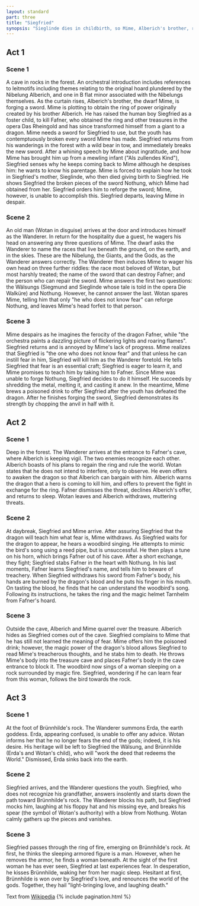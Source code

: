 ```yaml
---
layout: standard
part: three
title: "Siegfried"
synopsis: "Sieglinde dies in childbirth, so Mime, Alberich's brother, raises the child, Siegfried, with the ultimate purpose of using him to kill Fafner, and retrieve the ring. Siegfried reforge his father's sword and uses it to kill Fafner, now a dragon. Siegfried tastes a little of the dragon's blood and learns that Mime is planning to kill him and that there is a woman asleep surrounded by magic fire. Siegfried kills Mime and rescues Brünnhilde. They fall in love, and Brünnhilde accepts her mortal nature."
---
```


## Act 1

### Scene 1

A cave in rocks in the forest. An orchestral introduction includes references to leitmotifs including themes relating to the original hoard plundered by the Nibelung Alberich, and one in B flat minor associated with the Nibelungs themselves. As the curtain rises, Alberich's brother, the dwarf Mime, is forging a sword. Mime is plotting to obtain the ring of power originally created by his brother Alberich. He has raised the human boy Siegfried as a foster child, to kill Fafner, who obtained the ring and other treasures in the opera Das Rheingold and has since transformed himself from a giant to a dragon. Mime needs a sword for Siegfried to use, but the youth has contemptuously broken every sword Mime has made. Siegfried returns from his wanderings in the forest with a wild bear in tow, and immediately breaks the new sword. After a whining speech by Mime about ingratitude, and how Mime has brought him up from a mewling infant ("Als zullendes Kind"), Siegfried senses why he keeps coming back to Mime although he despises him: he wants to know his parentage. Mime is forced to explain how he took in Siegfried's mother, Sieglinde, who then died giving birth to Siegfried. He shows Siegfried the broken pieces of the sword Nothung, which Mime had obtained from her. Siegfried orders him to reforge the sword; Mime, however, is unable to accomplish this. Siegfried departs, leaving Mime in despair.

### Scene 2

An old man (Wotan in disguise) arrives at the door and introduces himself as the Wanderer. In return for the hospitality due a guest, he wagers his head on answering any three questions of Mime. The dwarf asks the Wanderer to name the races that live beneath the ground, on the earth, and in the skies. These are the Nibelung, the Giants, and the Gods, as the Wanderer answers correctly. The Wanderer then induces Mime to wager his own head on three further riddles: the race most beloved of Wotan, but most harshly treated; the name of the sword that can destroy Fafner; and the person who can repair the sword. Mime answers the first two questions: the Wälsungs (Siegmund and Sieglinde whose tale is told in the opera Die Walküre) and Nothung. However, he cannot answer the last. Wotan spares Mime, telling him that only "he who does not know fear" can reforge Nothung, and leaves Mime's head forfeit to that person.

### Scene 3

Mime despairs as he imagines the ferocity of the dragon Fafner, while "the orchestra paints a dazzling picture of flickering lights and roaring flames". Siegfried returns and is annoyed by Mime's lack of progress. Mime realizes that Siegfried is "the one who does not know fear" and that unless he can instill fear in him, Siegfried will kill him as the Wanderer foretold. He tells Siegfried that fear is an essential craft; Siegfried is eager to learn it, and Mime promises to teach him by taking him to Fafner. Since Mime was unable to forge Nothung, Siegfried decides to do it himself. He succeeds by shredding the metal, melting it, and casting it anew. In the meantime, Mime brews a poisoned drink to offer Siegfried after the youth has defeated the dragon. After he finishes forging the sword, Siegfried demonstrates its strength by chopping the anvil in half with it.

## Act 2

### Scene 1

Deep in the forest. The Wanderer arrives at the entrance to Fafner's cave, where Alberich is keeping vigil. The two enemies recognize each other. Alberich boasts of his plans to regain the ring and rule the world. Wotan states that he does not intend to interfere, only to observe. He even offers to awaken the dragon so that Alberich can bargain with him. Alberich warns the dragon that a hero is coming to kill him, and offers to prevent the fight in exchange for the ring. Fafner dismisses the threat, declines Alberich's offer, and returns to sleep. Wotan leaves and Alberich withdraws, muttering threats.

### Scene 2

At daybreak, Siegfried and Mime arrive. After assuring Siegfried that the dragon will teach him what fear is, Mime withdraws. As Siegfried waits for the dragon to appear, he hears a woodbird singing. He attempts to mimic the bird's song using a reed pipe, but is unsuccessful. He then plays a tune on his horn, which brings Fafner out of his cave. After a short exchange, they fight; Siegfried stabs Fafner in the heart with Nothung. In his last moments, Fafner learns Siegfried's name, and tells him to beware of treachery. When Siegfried withdraws his sword from Fafner's body, his hands are burned by the dragon's blood and he puts his finger in his mouth. On tasting the blood, he finds that he can understand the woodbird's song. Following its instructions, he takes the ring and the magic helmet Tarnhelm from Fafner's hoard.

### Scene 3

Outside the cave, Alberich and Mime quarrel over the treasure. Alberich hides as Siegfried comes out of the cave. Siegfried complains to Mime that he has still not learned the meaning of fear. Mime offers him the poisoned drink; however, the magic power of the dragon's blood allows Siegfried to read Mime's treacherous thoughts, and he stabs him to death. He throws Mime's body into the treasure cave and places Fafner's body in the cave entrance to block it. The woodbird now sings of a woman sleeping on a rock surrounded by magic fire. Siegfried, wondering if he can learn fear from this woman, follows the bird towards the rock.

## Act 3

### Scene 1

At the foot of Brünnhilde's rock. The Wanderer summons Erda, the earth goddess. Erda, appearing confused, is unable to offer any advice. Wotan informs her that he no longer fears the end of the gods; indeed, it is his desire. His heritage will be left to Siegfried the Wälsung, and Brünnhilde (Erda's and Wotan's child), who will "work the deed that redeems the World." Dismissed, Erda sinks back into the earth.

### Scene 2

Siegfried arrives, and the Wanderer questions the youth. Siegfried, who does not recognize his grandfather, answers insolently and starts down the path toward Brünnhilde's rock. The Wanderer blocks his path, but Siegfried mocks him, laughing at his floppy hat and his missing eye, and breaks his spear (the symbol of Wotan's authority) with a blow from Nothung. Wotan calmly gathers up the pieces and vanishes.

### Scene 3

Siegfried passes through the ring of fire, emerging on Brünnhilde's rock. At first, he thinks the sleeping armored figure is a man. However, when he removes the armor, he finds a woman beneath. At the sight of the first woman he has ever seen, Siegfried at last experiences fear. In desperation, he kisses Brünnhilde, waking her from her magic sleep. Hesitant at first, Brünnhilde is won over by Siegfried's love, and renounces the world of the gods. Together, they hail "light-bringing love, and laughing death."

Text from [Wikipedia](https://en.wikipedia.org/wiki/Siegfried_(opera))
{% include pagination.html %}